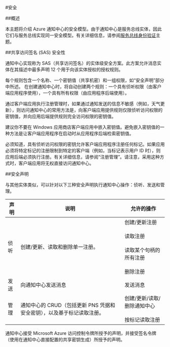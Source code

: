 <properties
	pageTitle="通知中心的安全性"
	description="本主题介绍 Azure 通知中心的安全性。"
	services="notification-hubs"
	documentationCenter=".net"
	authors="wesmc7777"
	manager="erikre"
	editor=""/>

<tags
	ms.service="notification-hubs"
	ms.date="06/29/2016"
	wacn.date=""/>

#安全

##概述

本主题将介绍 Azure 通知中心的安全模型。由于通知中心是服务总线实体，因此它们与服务总线实现同一安全模型。有关详细信息，请参阅[服务总线身份验证](/documentation/articles/service-bus-authentication-and-authorization/)主题。

##共享访问签名 (SAS) 安全性 

通知中心实现称为 SAS（共享访问签名）的实体级安全方案。此方案允许消息实体在其描述中最多声明 12 个用于向该实体授权的授权规则。

每个规则包含一个名称、一个密钥值（共享机密）和一组权限，如“安全声明”部分中所述。 在创建通知中心时，将自动创建两个规则：一个具有侦听权限（由客户端应用程序使用），一个具有所有权限（由应用程序后端使用）。

通过客户端应用执行注册管理时，如果通过通知发送的信息不敏感（例如，天气更新），则访问通知中心的常用方法是，向客户端应用提供规则仅限侦听访问权限的密钥值，并向应用后端提供规则完全访问权限的密钥值。

建议你不要在 Windows 应用商店客户端应用中嵌入密钥值。避免嵌入密钥值的一种方法是让客户端应用程序在启动时从应用程序后端检索密钥值。

必须知道，具有侦听访问权限的密钥允许客户端应用程序注册任何标记。如果应用必须将特定标记的注册限制到特定的客户端（例如，当标记表示用户 ID 时），则应用后端必须执行注册。有关详细信息，请参阅“注册管理”。请注意，采用这种方式时，客户端应用将无权直接访问通知中心。

##安全声明

与其他实体类似，可以针对以下三种安全声明执行通知中心操作：侦听、发送和管理。

| 声明 | 说明 | 允许的操作 |
|-------|-------------|--------------------|
| 侦听 | 创建/更新、读取和删除单一注册。 | 创建/更新注册<br><br>读取注册<br><br>读取某个句柄的所有注册<br><br>删除注册 |
| 发送 | 向通知中心发送消息 | 发送消息 |
| 管理 | 通知中心的 CRUD（包括更新 PNS 凭据和安全密钥），以及基于标记读取注册。 | 创建/更新/读取/删除通知中心<br><br>按标记读取注册 |


通知中心接受 Microsoft Azure 访问控制令牌所授予的声明，并接受签名令牌（使用在通知中心直接配置的共享密钥生成）所授予的声明。

<!---HONumber=Mooncake_0808_2016-->